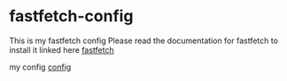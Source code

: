 # fastfetch-config

This is my fastfetch config
Please read the documentation for fastfetch to install it linked here [fastfetch](https://github.com/fastfetch-cli/fastfetch)

my config [config](https://github.com/nyctoethos/fastfetch-config/blob/main/config)
